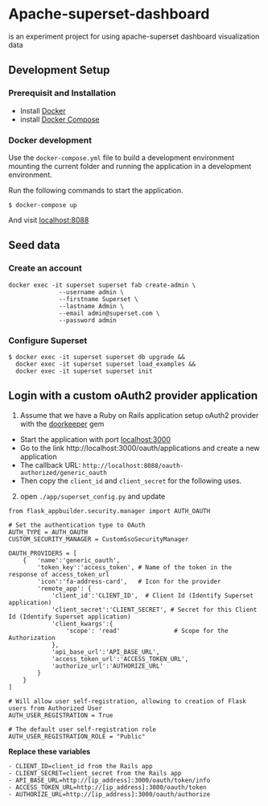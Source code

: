 # Apache-superset-dashboard
is an experiment project for using apache-superset dashboard visualization data

## Development Setup

### Prerequisit and Installation
- Install [Docker](https://docs.docker.com/get-docker/)
- install [Docker Compose](https://docs.docker.com/compose/install/)

### Docker development
Use the ```docker-compose.yml``` file to build a development environment mounting the current folder and running the application in a development environment.

Run the following commands to start the application.
```
$ docker-compose up
```
And visit [localhost:8088](http://localhost:8088)

## Seed data
### Create an account
```
docker exec -it superset superset fab create-admin \
              --username admin \
              --firstname Superset \
              --lastname Admin \
              --email admin@superset.com \
              --password admin
```

### Configure Superset
```
$ docker exec -it superset superset db upgrade &&
  docker exec -it superset superset load_examples &&
  docker exec -it superset superset init
```

## Login with a custom oAuth2 provider application
1) Assume that we have a Ruby on Rails application setup oAuth2 provider with the [doorkeeper](https://github.com/doorkeeper-gem/doorkeeper) gem
- Start the application with port [localhost:3000](http://localhost:3000)
- Go to the link http://localhost:3000/oauth/applications and create a new application
- The callback URL: ```http://localhost:8088/oauth-authorized/generic_oauth```
- Then copy the ```client_id``` and ```client_secret``` for the following uses.

2) open ```./app/superset_config.py``` and update
```
from flask_appbuilder.security.manager import AUTH_OAUTH

# Set the authentication type to OAuth
AUTH_TYPE = AUTH_OAUTH
CUSTOM_SECURITY_MANAGER = CustomSsoSecurityManager

OAUTH_PROVIDERS = [
    {   'name':'generic_oauth',
        'token_key':'access_token', # Name of the token in the response of access_token_url
        'icon':'fa-address-card',   # Icon for the provider
        'remote_app': {
            'client_id':'CLIENT_ID',  # Client Id (Identify Superset application)
            'client_secret':'CLIENT_SECRET', # Secret for this Client Id (Identify Superset application)
            'client_kwargs':{
                'scope': 'read'               # Scope for the Authorization
            },
            'api_base_url':'API_BASE_URL',
            'access_token_url':'ACCESS_TOKEN_URL',
            'authorize_url':'AUTHORIZE_URL'
        }
    }
]

# Will allow user self-registration, allowing to creation of Flask users from Authorized User
AUTH_USER_REGISTRATION = True

# The default user self-registration role
AUTH_USER_REGISTRATION_ROLE = "Public"
```

**Replace these variables**
```
- CLIENT_ID=client_id from the Rails app
- CLIENT_SECRET=client_secret from the Rails app
- API_BASE_URL=http://[ip_address]:3000/oauth/token/info
- ACCESS_TOKEN_URL=http://[ip_address]:3000/oauth/token
- AUTHORIZE_URL=http://[ip_address]:3000/oauth/authorize
```
